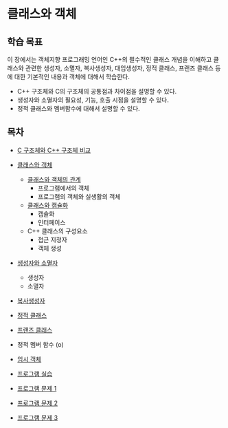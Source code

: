 #  클래스와 객체 

## 학습 목표 

이 장에서는 객체지향 프로그래밍 언어인 C++의 픨수적인 클래스 개념을 이해하고 클래스와 관련한 생성자, 소멸자, 복사생성자, 대입생성자, 정적 클래스, 프랜즈 클래스 등에 대한 기본적인 내용과 객체에 대해서 학습한다. 

* C++ 구조체와 C의 구조체의 공통점과 차이점을 설명할 수 있다.
* 생성자와 소멸자의 필요성, 기능, 호출 시점을 설명할 수 있다.
* 정적 클래스와 멤버함수에 대해서 설명할 수 있다. 

## 목차

* [C 구조체와 C++ 구조체 비교](./struct_in_c_cpp.md)
* [클래스와 객체](./Objects.md)
  - [클래스와 객체의 관계](./Objects.md#-클래스와-객체의-관계)
    + 프로그램에서의 객체 
    + 프로그램의 객체와 실생활의 객체
  - [클래스와 캡슐화](./Objects.md#-클래스와-캡술화)
    + 캡슐화
    + 인터페이스
  - C++ 클래스의 구성요소 
    + 접근 지정자
    + 객체 생성
* [생성자와 소멸자](./constructor_destructor.md)
  - 생성자
  - 소멸자
* [복사생성자](./copy_constructor.md)
* [정적 클래스](./Static.md) 
* [프랜즈 클래스](../friend_function_class.md)


* 정적 멤버 함수 (o)
* [임시 객체](./TemporaryClass.md)


* [프로그램 실습](./Labs.md)
* [프로그램 문제 1](./Problems.md)
* [프로그램 문제 2](./Problem1.md)
* [프로그램 문제 3](./Problem2.md)


